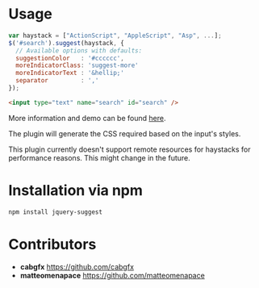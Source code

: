 # Usage

```javascript
var haystack = ["ActionScript", "AppleScript", "Asp", ...];
$('#search').suggest(haystack, {
  // Available options with defaults:
  suggestionColor   : '#cccccc',
  moreIndicatorClass: 'suggest-more'
  moreIndicatorText	: '&hellip;'
  separator         : ','
});
```

```html
<input type="text" name="search" id="search" />
```

More information and demo can be found [here](http://polarblau.github.com/suggest/).

The plugin will generate the CSS required based on the input's styles.

This plugin currently doesn't support remote resources for haystacks for performance reasons. This might change in the future.


# Installation via npm

```bash
npm install jquery-suggest
```

# Contributors

* **cabgfx** https://github.com/cabgfx
* **matteomenapace** https://github.com/matteomenapace

